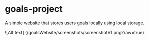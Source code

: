 # goals-project
A simple website that stores users goals locally using local storage.

![Alt text] (/goalsWebsite/screenshots/screenshotV1.png?raw=true)
